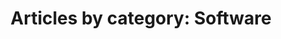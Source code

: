 ---
layout: post-by-category
title: 'Articles by category: Software'
category: software
image:
   feature: pigeons.jpg
permalink: software/
---